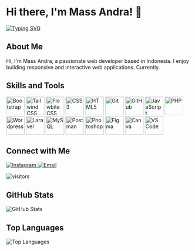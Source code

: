 # Hi there, I'm Mass Andra! 👋

<p align="left">
 <a href="https://git.io/typing-svg"><img src="http://readme-typing-svg.herokuapp.com?font=Poppins&pause=1000&color=000000&width=435&height=30&lines=Hi+there+%F0%9F%91%8B%2C+I'm+Mass+Andra;Love+to+learn+new+things;Still+Learning+and+Growing." alt="Typing SVG" /></a>
</p>

## About Me

Hi, I'm Mass Andra, a passionate web developer based in Indonesia. I enjoy building responsive and interactive web applications. Currently.

## Skills and Tools

<p align="left">
  <img src="https://getbootstrap.com/docs/5.3/assets/brand/bootstrap-logo-shadow.png" alt="Bootstrap" title="Bootstrap" height="50">
  <img src="https://www.vectorlogo.zone/logos/tailwindcss/tailwindcss-icon.svg" alt="Tailwind CSS" title="Tailwind CSS" width="50" height="50">
  <img src="https://flowbite.com/images/logo.svg" alt="Flowbite CSS" title="Flowbite CSS" width="50" height="50">
  <img src="https://upload.wikimedia.org/wikipedia/commons/thumb/6/62/CSS3_logo.svg/120px-CSS3_logo.svg.png" alt="CSS3" title="CSS3" width="50" height="50">
  <img src="https://www.vectorlogo.zone/logos/w3_html5/w3_html5-icon.svg" alt="HTML5" title="HTML5" width="50" height="50">
  <img src="https://www.vectorlogo.zone/logos/git-scm/git-scm-icon.svg" alt="Git" title="Git" width="50" height="50">
  <img src="https://www.vectorlogo.zone/logos/github/github-icon.svg" alt="GitHub" title="GitHub" width="50" height="50">
  <img src="https://upload.wikimedia.org/wikipedia/commons/thumb/6/6a/JavaScript-logo.png/600px-JavaScript-logo.png?20120221235433" alt="JavaScript" title="JavaScript" width="50" height="50">
  <img src="https://www.vectorlogo.zone/logos/php/php-icon.svg" alt="PHP" title="PHP" width="50" height="50">
  <img src="https://upload.wikimedia.org/wikipedia/commons/0/09/Wordpress-Logo.svg" alt="Wordpress" title="Wordpress" width="50" height="50">
  <img src="https://laravel.com/img/logomark.min.svg" alt="Laravel" title="Laravel" width="50" height="50">
  <img src="https://www.vectorlogo.zone/logos/mysql/mysql-icon.svg" alt="MySQL" title="MySQL" width="50" height="50">
  <img src="https://www.vectorlogo.zone/logos/getpostman/getpostman-icon.svg" alt="Postman" title="Postman" width="50" height="50">
  <img src="https://www.adobe.com/content/dam/acom/one-console/icons_rebrand/ps_appicon.svg" alt="Photoshop" title="Photoshop" width="50" height="50">
  <img src="https://www.vectorlogo.zone/logos/figma/figma-icon.svg" alt="Figma" title="Figma" width="50" height="50">
  <img src="https://upload.wikimedia.org/wikipedia/en/thumb/b/bb/Canva_Logo.svg/250px-Canva_Logo.svg.png" alt="Canva" title="Canva" height="50">
  <img src="https://www.vectorlogo.zone/logos/visualstudio_code/visualstudio_code-icon.svg" alt="VS Code" title="VS Code" width="50" height="50">
</p>

## Connect with Me

<p align="left">
  <a href="https://instagram.com/mass_andra05" target="_blank">
    <img src="https://img.shields.io/badge/Instagram-%23E4405F.svg?style=flat&logo=Instagram&logoColor=white" alt="Instagram">
  </a>
  <a href="mailto:deandratisna@gmail.com" target="_blank">
    <img src="https://img.shields.io/badge/Gmail-%23D14836.svg?style=flat&logo=Gmail&logoColor=white" alt="Email">
  </a>
</p>

<p align="left">
  <img src="https://visitor-badge.laobi.icu/badge?page_id=mass-andra05" alt="visitors">
</p>

## GitHub Stats

<p align="left">
  <img src="https://github-readme-stats.vercel.app/api?username=mass-andra05&show_icons=true&theme=algolia" alt="GitHub Stats">
</p>

## Top Languages

<p align="left">
  <img src="https://github-readme-stats.vercel.app/api/top-langs/?username=mass-andra05&layout=compact&theme=algolia" alt="Top Languages">
</p>
